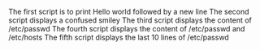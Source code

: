 The first script is to print Hello world followed by a new line
The second script displays a confused smiley
The third script displays the content of /etc/passwd
The fourth script displays the content of /etc/passwd and /etc/hosts
The fifth script displays the last 10 lines of /etc/passwd
